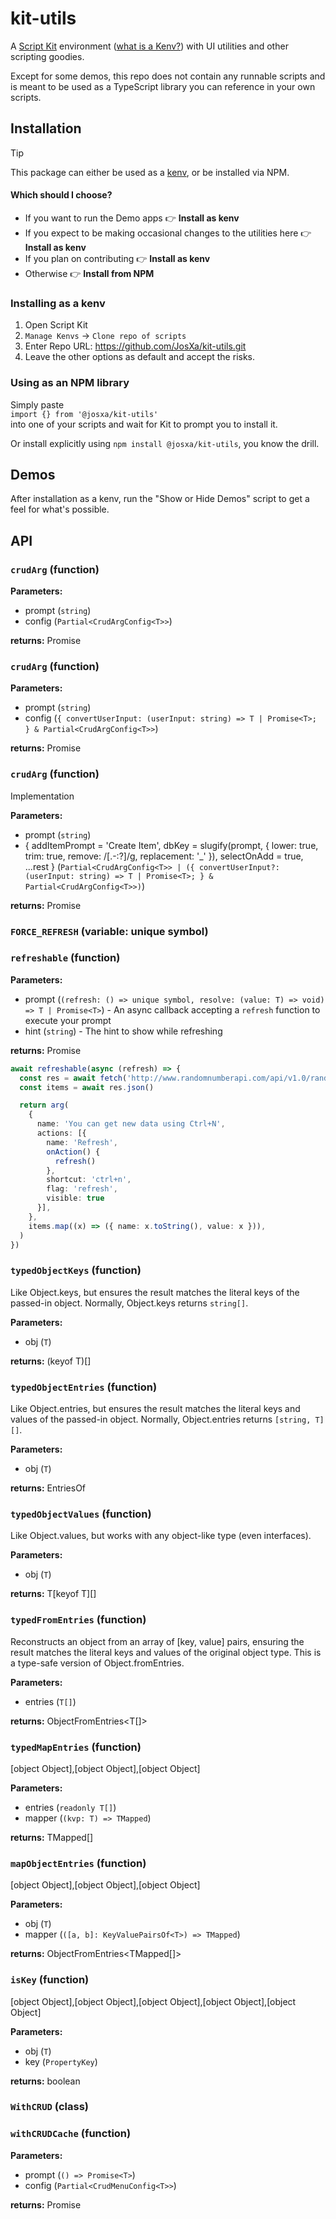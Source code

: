 # kit-utils

A [Script Kit](https://scriptkit.com) environment ([what is a Kenv?](https://gist.github.com/BeSpunky/4595a7a783b74802b8cb5301d91efa55)) with UI 
utilities and other scripting goodies.

Except for some demos, this repo does not contain any runnable scripts and is meant to be used as a TypeScript library you
can reference in your own scripts.

## Installation


> [!TIP]
> This package can either be used as a [kenv](https://gist.github.com/BeSpunky/4595a7a783b74802b8cb5301d91efa55), or be 
> installed via NPM. 
> 
> #### Which should I choose?
> - If you want to run the Demo apps 👉 **Install as kenv**
> - If you expect to be making occasional changes to the utilities here 👉 **Install as kenv**
> - If you plan on contributing 👉 **Install as kenv**
> - Otherwise 👉 **Install from NPM**


### Installing as a kenv

1. Open Script Kit
2. `Manage Kenvs` -> `Clone repo of scripts`
3. Enter Repo URL: https://github.com/JosXa/kit-utils.git
4. Leave the other options as default and accept the risks.

### Using as an NPM library

Simply paste\
`import {} from '@josxa/kit-utils'`\
into one of your scripts and wait for Kit to prompt you to install it.

Or install explicitly using `npm install @josxa/kit-utils`, you know the drill.

## Demos

After installation as a kenv, run the "Show or Hide Demos" script to get a feel for what's possible.

## API

### `crudArg` (function)

**Parameters:**

- prompt (`string`) 
- config (`Partial<CrudArgConfig<T>>`) 

**returns:** Promise<T>



### `crudArg` (function)

**Parameters:**

- prompt (`string`) 
- config (`{ convertUserInput: (userInput: string) => T | Promise<T>; } & Partial<CrudArgConfig<T>>`) 

**returns:** Promise<T>



### `crudArg` (function)

Implementation

**Parameters:**

- prompt (`string`) 
- { addItemPrompt = 'Create Item', dbKey = slugify(prompt, { lower: true, trim: true, remove: /[.\-:?]/g, replacement: '_' }), selectOnAdd = true, ...rest } (`Partial<CrudArgConfig<T>> | ({ convertUserInput?: (userInput: string) => T | Promise<T>; } & Partial<CrudArgConfig<T>>)`) 

**returns:** Promise<T>



### `FORCE_REFRESH` (variable: unique symbol)



### `refreshable` (function)

**Parameters:**

- prompt (`(refresh: () => unique symbol, resolve: (value: T) => void) => T | Promise<T>`) - An async callback accepting a `refresh` function to execute your prompt
- hint (`string`) - The hint to show while refreshing

**returns:** Promise<T>

```ts
await refreshable(async (refresh) => {
  const res = await fetch('http://www.randomnumberapi.com/api/v1.0/random?min=100&max=1000&count=5')
  const items = await res.json()

  return arg(
    {
      name: 'You can get new data using Ctrl+N',
      actions: [{
        name: 'Refresh',
        onAction() {
          refresh()
        },
        shortcut: 'ctrl+n',
        flag: 'refresh',
        visible: true
      }],
    },
    items.map((x) => ({ name: x.toString(), value: x })),
  )
})
```



### `typedObjectKeys` (function)

Like Object.keys, but ensures the result matches the literal keys of the passed-in object.
Normally, Object.keys returns `string[]`.

**Parameters:**

- obj (`T`) 

**returns:** (keyof T)[]



### `typedObjectEntries` (function)

Like Object.entries, but ensures the result matches the literal keys and values of the passed-in object.
Normally, Object.entries returns `[string, T][]`.

**Parameters:**

- obj (`T`) 

**returns:** EntriesOf<T>



### `typedObjectValues` (function)

Like Object.values, but works with any object-like type (even interfaces).

**Parameters:**

- obj (`T`) 

**returns:** T[keyof T][]



### `typedFromEntries` (function)

Reconstructs an object from an array of [key, value] pairs, ensuring the result matches the literal keys and values
of the original object type. This is a type-safe version of Object.fromEntries.

**Parameters:**

- entries (`T[]`) 

**returns:** ObjectFromEntries<T[]>



### `typedMapEntries` (function)

[object Object],[object Object],[object Object]

**Parameters:**

- entries (`readonly T[]`) 
- mapper (`(kvp: T) => TMapped`) 

**returns:** TMapped[]



### `mapObjectEntries` (function)

[object Object],[object Object],[object Object]

**Parameters:**

- obj (`T`) 
- mapper (`([a, b]: KeyValuePairsOf<T>) => TMapped`) 

**returns:** ObjectFromEntries<TMapped[]>



### `isKey` (function)

[object Object],[object Object],[object Object],[object Object],[object Object]

**Parameters:**

- obj (`T`) 
- key (`PropertyKey`) 

**returns:** boolean



### `WithCRUD` (class)



### `withCRUDCache` (function)

**Parameters:**

- prompt (`() => Promise<T>`) 
- config (`Partial<CrudMenuConfig<T>>`) 

**returns:** Promise<unknown>

